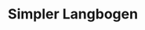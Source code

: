 ---
layout: home
title: Simpler Langbogen
equipment_subtype: Langbögen
prerequisites:
  - [ 12, Str ]
  - [ 14, Dex ]
range: 150
range_far: 600
damage:
  - [ 1d8, piercing ]
abilities:
  - Zweihändig

---
